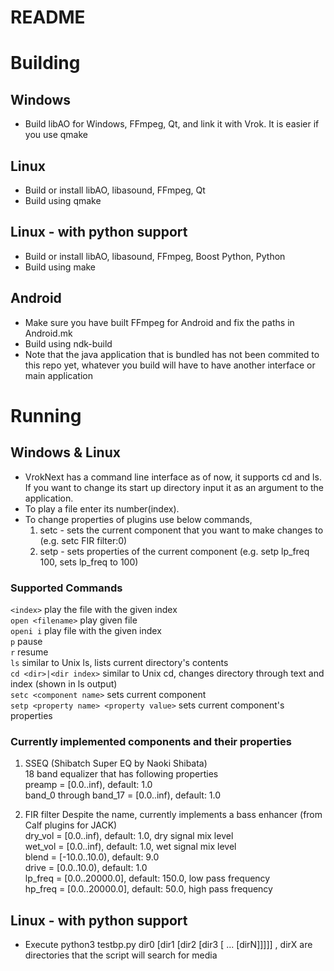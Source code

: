 README
======

Building
========

Windows
-------
* Build libAO for Windows, FFmpeg, Qt, and link it with Vrok. It is easier if you use qmake

Linux
-----
* Build or install libAO, libasound, FFmpeg, Qt
* Build using qmake

Linux - with python support
---------------------------
* Build or install libAO, libasound, FFmpeg, Boost Python, Python
* Build using make

Android
-------
* Make sure you have built FFmpeg for Android and fix the paths in Android.mk 
* Build using ndk-build 
* Note that the java application that is bundled has not been commited to this repo yet, whatever you build will have to have another interface or main application

Running
=======

Windows & Linux
---------------

* VrokNext has a command line interface as of now, it supports cd and ls. If you want to change its start up directory input it as an argument to the application.
* To play a file enter its number(index).
* To change properties of plugins use below commands,
    1. setc - sets the current component that you want to make changes to (e.g. setc FIR filter:0)
    2. setp - sets properties of the current component (e.g. setp lp_freq 100, sets lp_freq to 100)

### Supported Commands

`<index>` play the file with the given index  
`open <filename>` play given file  
`openi i` play file with the given index  
`p` pause  
`r` resume  
`ls` similar to Unix ls, lists current directory's contents  
`cd <dir>|<dir index>` similar to Unix cd, changes directory through text and index (shown in ls output)  
`setc <component name>` sets current component  
`setp <property name> <property value>` sets current component's properties

### Currently implemented components and their properties

1. SSEQ (Shibatch Super EQ by Naoki Shibata)  
    18 band equalizer that has following properties  
    preamp = [0.0..inf), default: 1.0  
    band_0 through band_17 = [0.0..inf), default: 1.0

2. FIR filter 
    Despite the name, currently implements a bass enhancer (from Calf plugins for JACK)  
    dry_vol = [0.0..inf), default: 1.0, dry signal mix level  
    wet_vol = [0.0..inf), default: 1.0, wet signal mix level  
    blend = [-10.0..10.0), default: 9.0  
    drive = [0.0..10.0), default: 1.0  
    lp_freq = [0.0..20000.0], default: 150.0, low pass frequency  
    hp_freq = [0.0..20000.0], default: 50.0, high pass frequency  

Linux - with python support
---------------------------

* Execute python3 testbp.py dir0 [dir1 [dir2 [dir3 [ ... [dirN]]]]] , dirX are directories that the script will search for media


